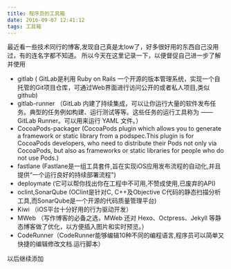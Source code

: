 ```yaml
---
title: 程序员的工具箱
date: 2016-09-07 12:41:12
tags: 工具箱
---
```

最近看一些技术同行的博客,发现自己真是太low了，好多很好用的东西自己没用过，有的连名字都不知道。
所以今天在这里记录一下，以便督促自己进一步了解并使用

* gitlab ( GitLab是利用 Ruby on Rails 一个开源的版本管理系统，实现一个自托管的Git项目仓库，可通过Web界面进行访问公开的或者私人项目,类似github)
* gitlab-runner  （GitLab 内建了持续集成，可以让你运行大量的软件发布任务。典型的任务例如构建、运行测试等等。这些任务的运行工具称为 —— GitLab Runner。可以用来运行 YAML 文件。）
* CocoaPods-packager (CocoaPods plugin which allows you to generate a framework or static library from a podspec.This plugin is for CocoaPods developers, who need to distribute their Pods not only via CocoaPods, but also as frameworks or static libraries for people who do not use Pods.)
* fastlane    (Fastlane是一组工具套件,旨在实现iOS应用发布流程的自动化,并且提供“一个运行良好的持续部署流程")
* deploymate  (它可以帮你找出你在工程中不可用,不赞成使用,已废弃的API)
* oclint,SonarQube   (OClint是针对C, C++及Objective C代码的静态扫描分析工具,而SonarQube是一个开源的代码质量管理平台)
* Kiwi  （iOS平台十分好用的行为驱动开发）
* MWeb （写作博客的必备之选，MWeb 还对 Hexo、Octpress、Jekyll 等静态博客做了优化，以方便插入图片和实时预览。）
* CodeRunner（CodeRunner能够编辑10种不同的编程语言,程序员可以简单又快捷的编辑修改文档.运行脚本）




以后继续添加
